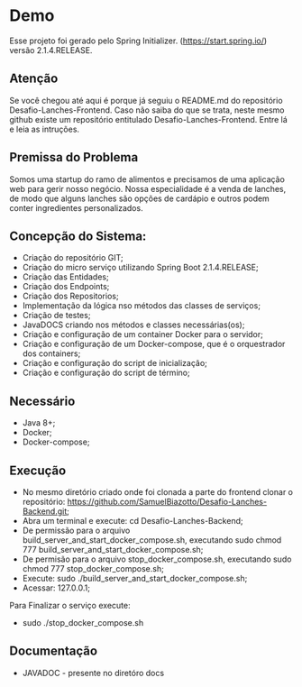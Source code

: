 # Demo 

Esse projeto foi gerado pelo Spring Initializer.
(https://start.spring.io/) versão 2.1.4.RELEASE.

## Atenção

Se você chegou até aqui é porque já seguiu o README.md do repositório Desafio-Lanches-Frontend. Caso
não saiba do que se trata, neste mesmo github existe um repositório entitulado Desafio-Lanches-Frontend. Entre lá
e leia as intruções.

## Premissa do Problema

Somos uma startup do ramo de alimentos e precisamos de uma aplicação web para gerir nosso negócio. 
Nossa especialidade é a venda de lanches, de modo que alguns lanches são opções de cardápio e outros podem conter 
ingredientes personalizados.

## Concepção do Sistema:

* Criação do repositório GIT;
* Criação do micro serviço utilizando Spring Boot 2.1.4.RELEASE;
* Criação das Entidades;
* Criação dos Endpoints;
* Criação dos Repositorios;
* Implementação da lógica nso métodos das classes de serviços;
* Criação de testes;
* JavaDOCS criando nos métodos e classes necessárias(os);
* Criação e configuração de um container Docker para o servidor;
* Criação e configuração de um Docker-compose, que é o orquestrador dos containers;
* Criação e configuração do script de inicialização;
* Criação e configuração do script de término;

## Necessário

* Java 8+;
* Docker;
* Docker-compose;

## Execução

* No mesmo diretório criado onde foi clonada a parte do frontend clonar o repositório: https://github.com/SamuelBiazotto/Desafio-Lanches-Backend.git;
* Abra um terminal e execute: cd Desafio-Lanches-Backend;
* De permissão para o arquivo build_server_and_start_docker_compose.sh, executando sudo chmod 777 build_server_and_start_docker_compose.sh;
* De permisão para o arquivo stop_docker_compose.sh, executando sudo chmod 777 stop_docker_compose.sh;
* Execute: sudo ./build_server_and_start_docker_compose.sh;
* Acessar: 127.0.0.1;

Para Finalizar o serviço execute:
 
* sudo ./stop_docker_compose.sh


## Documentação

* JAVADOC - presente no diretóro docs
